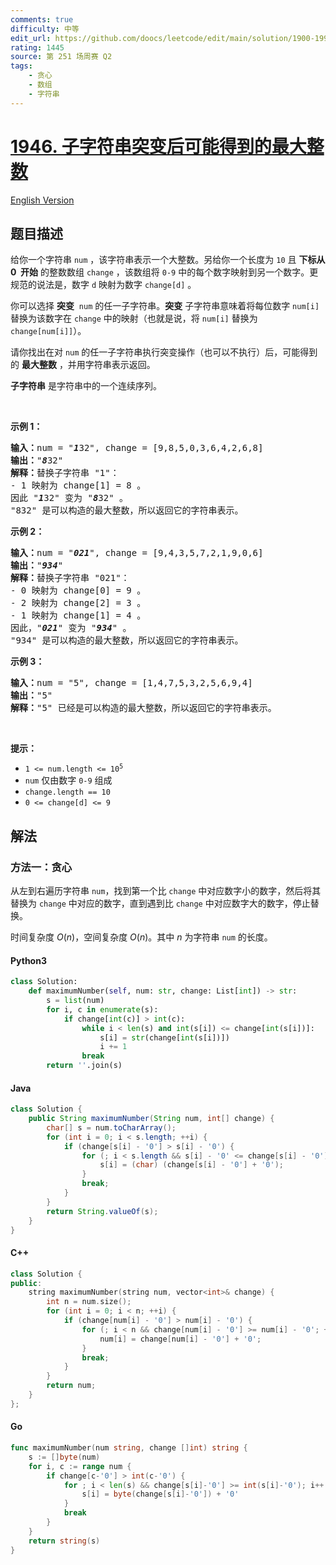 ```yaml
---
comments: true
difficulty: 中等
edit_url: https://github.com/doocs/leetcode/edit/main/solution/1900-1999/1946.Largest%20Number%20After%20Mutating%20Substring/README.md
rating: 1445
source: 第 251 场周赛 Q2
tags:
    - 贪心
    - 数组
    - 字符串
---
```


<!-- problem:start -->

# [1946. 子字符串突变后可能得到的最大整数](https://leetcode.cn/problems/largest-number-after-mutating-substring)

[English Version](/solution/1900-1999/1946.Largest%20Number%20After%20Mutating%20Substring/README_EN.md)

## 题目描述

<!-- description:start -->

<p>给你一个字符串 <code>num</code> ，该字符串表示一个大整数。另给你一个长度为 <code>10</code> 且 <strong>下标从 0&nbsp; 开始</strong> 的整数数组 <code>change</code> ，该数组将 <code>0-9</code> 中的每个数字映射到另一个数字。更规范的说法是，数字 <code>d</code> 映射为数字 <code>change[d]</code> 。</p>

<p>你可以选择 <strong>突变</strong>&nbsp; <code>num</code> 的任一子字符串。<strong>突变</strong> 子字符串意味着将每位数字 <code>num[i]</code> 替换为该数字在 <code>change</code> 中的映射（也就是说，将 <code>num[i]</code> 替换为 <code>change[num[i]]</code>）。</p>

<p>请你找出在对 <code>num</code> 的任一子字符串执行突变操作（也可以不执行）后，可能得到的 <strong>最大整数</strong> ，并用字符串表示返回。</p>

<p><strong>子字符串</strong> 是字符串中的一个连续序列。</p>

<p>&nbsp;</p>

<p><strong>示例 1：</strong></p>

<pre><strong>输入：</strong>num = "<strong><em>1</em></strong>32", change = [9,8,5,0,3,6,4,2,6,8]
<strong>输出：</strong>"<strong><em>8</em></strong>32"
<strong>解释：</strong>替换子字符串 "1"：
- 1 映射为 change[1] = 8 。
因此 "<strong><em>1</em></strong>32" 变为 "<strong><em>8</em></strong>32" 。
"832" 是可以构造的最大整数，所以返回它的字符串表示。
</pre>

<p><strong>示例 2：</strong></p>

<pre><strong>输入：</strong>num = "<strong><em>021</em></strong>", change = [9,4,3,5,7,2,1,9,0,6]
<strong>输出：</strong>"<strong><em>934</em></strong>"
<strong>解释：</strong>替换子字符串 "021"：
- 0 映射为 change[0] = 9 。
- 2 映射为 change[2] = 3 。
- 1 映射为 change[1] = 4 。
因此，"<strong><em>021</em></strong>" 变为 "<strong><em>934</em></strong>" 。
"934" 是可以构造的最大整数，所以返回它的字符串表示。 
</pre>

<p><strong>示例 3：</strong></p>

<pre><strong>输入：</strong>num = "5", change = [1,4,7,5,3,2,5,6,9,4]
<strong>输出：</strong>"5"
<strong>解释：</strong>"5" 已经是可以构造的最大整数，所以返回它的字符串表示。
</pre>

<p>&nbsp;</p>

<p><strong>提示：</strong></p>

<ul>
	<li><code>1 &lt;= num.length &lt;= 10<sup>5</sup></code></li>
	<li><code>num</code> 仅由数字 <code>0-9</code> 组成</li>
	<li><code>change.length == 10</code></li>
	<li><code>0 &lt;= change[d] &lt;= 9</code></li>
</ul>

<!-- description:end -->

## 解法

<!-- solution:start -->

### 方法一：贪心

从左到右遍历字符串 `num`，找到第一个比 `change` 中对应数字小的数字，然后将其替换为 `change` 中对应的数字，直到遇到比 `change` 中对应数字大的数字，停止替换。

时间复杂度 $O(n)$，空间复杂度 $O(n)$。其中 $n$ 为字符串 `num` 的长度。

<!-- tabs:start -->

#### Python3

```python
class Solution:
    def maximumNumber(self, num: str, change: List[int]) -> str:
        s = list(num)
        for i, c in enumerate(s):
            if change[int(c)] > int(c):
                while i < len(s) and int(s[i]) <= change[int(s[i])]:
                    s[i] = str(change[int(s[i])])
                    i += 1
                break
        return ''.join(s)
```

#### Java

```java
class Solution {
    public String maximumNumber(String num, int[] change) {
        char[] s = num.toCharArray();
        for (int i = 0; i < s.length; ++i) {
            if (change[s[i] - '0'] > s[i] - '0') {
                for (; i < s.length && s[i] - '0' <= change[s[i] - '0']; ++i) {
                    s[i] = (char) (change[s[i] - '0'] + '0');
                }
                break;
            }
        }
        return String.valueOf(s);
    }
}
```

#### C++

```cpp
class Solution {
public:
    string maximumNumber(string num, vector<int>& change) {
        int n = num.size();
        for (int i = 0; i < n; ++i) {
            if (change[num[i] - '0'] > num[i] - '0') {
                for (; i < n && change[num[i] - '0'] >= num[i] - '0'; ++i) {
                    num[i] = change[num[i] - '0'] + '0';
                }
                break;
            }
        }
        return num;
    }
};
```

#### Go

```go
func maximumNumber(num string, change []int) string {
	s := []byte(num)
	for i, c := range num {
		if change[c-'0'] > int(c-'0') {
			for ; i < len(s) && change[s[i]-'0'] >= int(s[i]-'0'); i++ {
				s[i] = byte(change[s[i]-'0']) + '0'
			}
			break
		}
	}
	return string(s)
}
```

<!-- tabs:end -->

<!-- solution:end -->

<!-- problem:end -->
